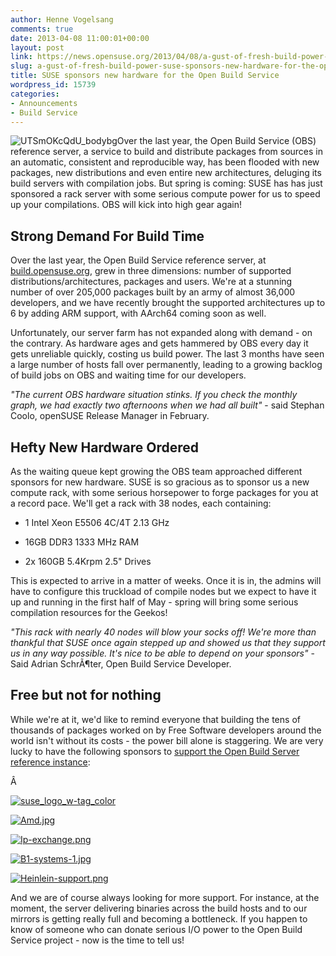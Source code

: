 ```yaml
---
author: Henne Vogelsang
comments: true
date: 2013-04-08 11:00:01+00:00
layout: post
link: https://news.opensuse.org/2013/04/08/a-gust-of-fresh-build-power-suse-sponsors-new-hardware-for-the-open-build-service/
slug: a-gust-of-fresh-build-power-suse-sponsors-new-hardware-for-the-open-build-service
title: SUSE sponsors new hardware for the Open Build Service
wordpress_id: 15739
categories:
- Announcements
- Build Service
---
```


![UTSmOKcQdU_bodybg](//news.opensuse.org/wp-content/uploads/2010/05/UTSmOKcQdU_bodybg-300x255.png)Over the last year, the Open Build Service (OBS) reference server, a service to build and distribute packages from sources in an automatic, consistent and reproducible way, has been flooded with new packages, new distributions and even entire new architectures, deluging its build servers with compilation jobs. But spring is coming: SUSE has has just sponsored a rack server with some serious compute power for us to speed up your compilations. OBS will kick into high gear again!<!-- more -->


## Strong Demand For Build Time


Over the last year, the Open Build Service reference server, at [build.opensuse.org](http://build.opensuse.org), grew in three dimensions: number of supported distributions/architectures, packages and users. We're at a stunning number of over 205,000 packages built by an army of almost 36,000 developers, and we have recently brought the supported architectures up to 6 by adding ARM support, with AArch64 coming soon as well.

Unfortunately, our server farm has not expanded along with demand - on the contrary. As hardware ages and gets hammered by OBS every day it gets unreliable quickly, costing us build power. The last 3 months have seen a large number of hosts fall over permanently, leading to a growing backlog of build jobs on OBS and waiting time for our developers.

_"The current OBS hardware situation stinks. If you check the monthly graph, we had exactly two afternoons when we had all built"_ - said Stephan Coolo, openSUSE Release Manager in February.


## Hefty New Hardware Ordered


As the waiting queue kept growing the OBS team approached different sponsors for new hardware. SUSE is so gracious as to sponsor us a new compute rack, with some serious horsepower to forge packages for you at a record pace. We'll get a rack with 38 nodes, each containing:



	
  * 1 Intel Xeon E5506 4C/4T 2.13 GHz

	
  * 16GB DDR3 1333 MHz RAM

	
  * 2x 160GB 5.4Krpm 2.5" Drives


This is expected to arrive in a matter of weeks. Once it is in, the admins will have to configure this truckload of compile nodes but we expect to have it up and running in the first half of May - spring will bring some serious compilation resources for the Geekos!

_"This rack with nearly 40 nodes will blow your socks off! We're more than thankful that SUSE once again stepped up and showed us that they support us in any way possible. It's nice to be able to depend on your sponsors"_ - Said Adrian SchrÃ¶ter, Open Build Service Developer.


## Free but not for nothing


While we're at it, we'd like to remind everyone that building the tens of thousands of packages worked on by Free Software developers around the world isn't without its costs - the power bill alone is staggering. We are very lucky to have the following sponsors to [support the Open Build Server reference instance](http://http://en.opensuse.org/en/Sponsors):





Â 




[![suse_logo_w-tag_color](//news.opensuse.org/wp-content/uploads/2013/04/suse_logo_w-tag_color-300x166.png)](http://suse.com)




[![Amd.jpg](https://en.opensuse.org/images/c/cc/Amd.jpg)](http://amd.com)




[![Ip-exchange.png](https://en.opensuse.org/images/d/d8/Ip-exchange.png)](http://ip-exchange.com/)




[![B1-systems-1.jpg](https://en.opensuse.org/images/a/a2/B1-systems-1.jpg)](http://www.b1-systems.de/)




[![Heinlein-support.png](https://en.opensuse.org/images/1/1d/Heinlein-support.png)](http://www.heinlein-support.de)





And we are of course always looking for more support. For instance, at the moment, the server delivering binaries across the build hosts and to our mirrors is getting really full and becoming a bottleneck. If you happen to know of someone who can donate serious I/O power to the Open Build Service project - now is the time to tell us!
